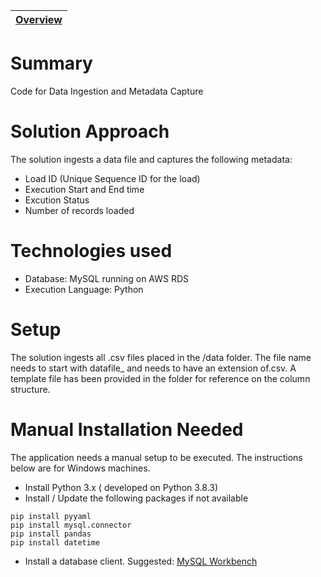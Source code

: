 | [Overview](/README.md) 
|----|

# Summary
Code for Data Ingestion and Metadata Capture

# Solution Approach
The solution ingests a data file and captures the following metadata:
- Load ID (Unique Sequence ID for the load)
- Execution Start and End time
- Excution Status
- Number of records loaded

# Technologies used
- Database: MySQL running on AWS RDS
- Execution Language: Python

# Setup
The solution ingests all .csv files placed in the /data folder. The file name needs to start with datafile_ and needs to have an extension of.csv. A template file has been provided in the folder for reference on the column structure.


# Manual Installation Needed

The application needs a manual setup to be executed. The instructions below are for Windows machines.

- Install Python 3.x ( developed on Python 3.8.3)
- Install / Update the following packages if not available

```
pip install pyyaml
pip install mysql.connector
pip install pandas
pip install datetime
```
- Install a database client. Suggested: [MySQL Workbench](https://dev.mysql.com/downloads/workbench/)

